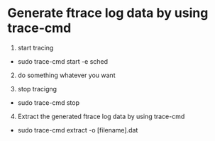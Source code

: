 # Generate ftrace log data by using trace-cmd

1. start tracing
- sudo trace-cmd start -e sched 

2. do something whatever you want

3. stop tracigng
- sudo trace-cmd stop 

4. Extract the generated ftrace log data by using trace-cmd 
- sudo trace-cmd extract -o [filename].dat 